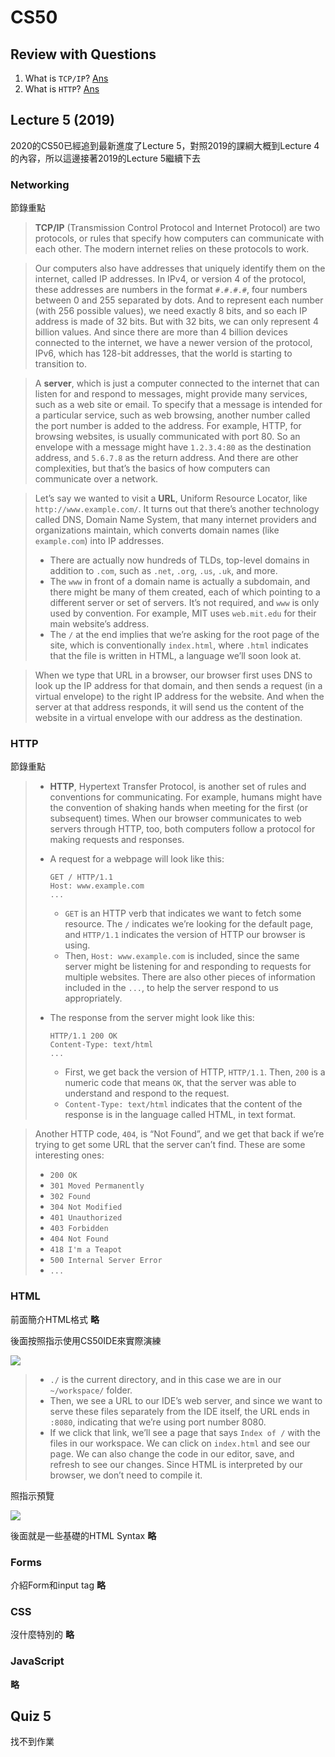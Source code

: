 # CS50

## Review with Questions

1. What is `TCP/IP`? [Ans](#Networking)
2. What is `HTTP`? [Ans](#HTTP)

## Lecture 5 (2019)

2020的CS50已經追到最新進度了Lecture 5，對照2019的課綱大概到Lecture 4的內容，所以這邊接著2019的Lecture 5繼續下去

### Networking

節錄重點

> **TCP/IP** (Transmission Control Protocol and Internet Protocol) are two protocols, or rules that specify how computers can communicate with each other. The modern internet relies on these protocols to work.

> Our computers also have addresses that uniquely identify them on the internet, called IP addresses. In IPv4, or version 4 of the protocol, these addresses are numbers in the format `#.#.#.#`, four numbers between 0 and 255 separated by dots. And to represent each number (with 256 possible values), we need exactly 8 bits, and so each IP address is made of 32 bits. But with 32 bits, we can only represent 4 billion values. And since there are more than 4 billion devices connected to the internet, we have a newer version of the protocol, IPv6, which has 128-bit addresses, that the world is starting to transition to.

> A **server**, which is just a computer connected to the internet that can listen for and respond to messages, might provide many services, such as a web site or email. To specify that a message is intended for a particular service, such as web browsing, another number called the port number is added to the address. For example, HTTP, for browsing websites, is usually communicated with port 80. So an envelope with a message might have `1.2.3.4:80` as the destination address, and `5.6.7.8` as the return address. And there are other complexities, but that’s the basics of how computers can communicate over a network.

> 
> Let’s say we wanted to visit a **URL**, Uniform Resource Locator, like `http://www.example.com/`. It turns out that there’s another technology called DNS, Domain Name System, that many internet providers and organizations maintain, which converts domain names (like `example.com`) into IP addresses.
>
> - There are actually now hundreds of TLDs, top-level domains in addition to `.com`, such as `.net`, `.org`, `.us`, `.uk`, and more.
> - The `www` in front of a domain name is actually a subdomain, and there might be many of them created, each of which pointing to a different server or set of servers. It’s not required, and `www` is only used by convention. For example, MIT uses `web.mit.edu` for their main website’s address.
> - The `/` at the end implies that we’re asking for the root page of the site, which is conventionally `index.html`, where `.html` indicates that the file is written in HTML, a language we’ll soon look at.

> When we type that URL in a browser, our browser first uses DNS to look up the IP address for that domain, and then sends a request (in a virtual envelope) to the right IP address for the website. And when the server at that address responds, it will send us the content of the website in a virtual envelope with our address as the destination.

### HTTP

節錄重點

> - **HTTP**, Hypertext Transfer Protocol, is another set of rules and conventions for communicating. For example, humans might have the convention of shaking hands when meeting for the first (or subsequent) times. When our browser communicates to web servers through HTTP, too, both computers follow a protocol for making requests and responses.
>
> - A request for a webpage will look like this:
>
>   ```
>   GET / HTTP/1.1
>   Host: www.example.com
>   ...
>   ```
>
>   - `GET` is an HTTP verb that indicates we want to fetch some resource. The `/` indicates we’re looking for the default page, and `HTTP/1.1` indicates the version of HTTP our browser is using.
>   - Then, `Host: www.example.com` is included, since the same server might be listening for and responding to requests for multiple websites. There are also other pieces of information included in the `...`, to help the server respond to us appropriately.
>
> - The response from the server might look like this:
>
>   ```
>   HTTP/1.1 200 OK
>   Content-Type: text/html
>   ...
>   ```
>
>   - First, we get back the version of HTTP, `HTTP/1.1`. Then, `200` is a numeric code that means `OK`, that the server was able to understand and respond to the request.
>   - `Content-Type: text/html` indicates that the content of the response is in the language called HTML, in text format.

>
> Another HTTP code, `404`, is “Not Found”, and we get that back if we’re trying to get some URL that the server can’t find. These are some interesting ones:
>
> - `200 OK`
> - `301 Moved Permanently`
> - `302 Found`
> - `304 Not Modified`
> - `401 Unauthorized`
> - `403 Forbidden`
> - `404 Not Found`
> - `418 I'm a Teapot`
> - `500 Internal Server Error`
> - `...`

### HTML

前面簡介HTML格式 **略**

後面按照指示使用CS50IDE來實際演練

![](https://i.imgur.com/4lT7NfG.png)

> - `./` is the current directory, and in this case we are in our `~/workspace/` folder.
> - Then, we see a URL to our IDE’s web server, and since we want to serve these files separately from the IDE itself, the URL ends in `:8080`, indicating that we’re using port number 8080.
> - If we click that link, we’ll see a page that says `Index of /` with the files in our workspace. We can click on `index.html` and see our page. We can also change the code in our editor, save, and refresh to see our changes. Since HTML is interpreted by our browser, we don’t need to compile it.

照指示預覽

![](https://i.imgur.com/RqgK1bs.png)

後面就是一些基礎的HTML Syntax **略**

### Forms

介紹Form和input tag **略**

### CSS

沒什麼特別的 **略**

### JavaScript

**略**



## Quiz 5

找不到作業

